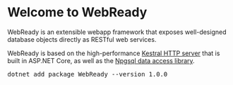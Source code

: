 # Welcome to WebReady  

WebReady is an extensible webapp framework that exposes well-designed database objects directly as RESTful web services.

WebReady is based on the high-performance [Kestral HTTP server](https://github.com/aspnet/AspNetCore/tree/master/src/Servers/Kestrel) that is built in ASP.NET Core, as well as the [Npgsql data access library](https://www.npgsql.org/).


<pre>
dotnet add package WebReady --version 1.0.0
</pre>

